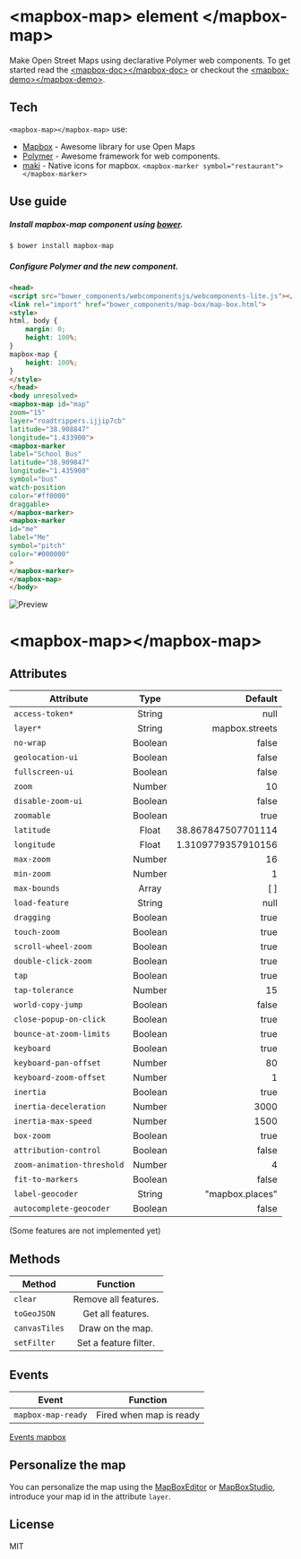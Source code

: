 &lt;mapbox-map&gt; element &lt;/mapbox-map&gt;
==========================================

Make Open Street Maps using declarative Polymer web components. To get started read the [&lt;mapbox-doc&gt;&lt;/mapbox-doc&gt;] or checkout the [&lt;mapbox-demo&gt;&lt;/mapbox-demo&gt;].


Tech
-----------

`<mapbox-map></mapbox-map>` use:
* [Mapbox] - Awesome library for use Open Maps
* [Polymer] - Awesome framework for web components.
* [maki] - Native icons for mapbox. `<mapbox-marker symbol="restaurant"></mapbox-marker>`

Use guide
--------------
##### Install mapbox-map component using [bower].

```bash
$ bower install mapbox-map

```

##### Configure Polymer and the new component.

```html
<head>
<script src="bower_components/webcomponentsjs/webcomponents-lite.js"></script>
<link rel="import" href="bower_components/map-box/map-box.html">
<style>
html, body {
	margin: 0;
	height: 100%;
}
mapbox-map {
	height: 100%;
}
</style>
</head>
<body unresolved>
<mapbox-map id="map"
zoom="15"
layer="roadtrippers.ijjip7cb"
latitude="38.908847"
longitude="1.433900">
<mapbox-marker
label="School Bus"
latitude="38.909847"
longitude="1.435900"
symbol="bus"
watch-position
color="#ff0000"
draggable>
</mapbox-marker>
<mapbox-marker
id="me"
label="Me"
symbol="pitch"
color="#000000"
>
</mapbox-marker>
</mapbox-map>
</body>
```

![Preview][1]

# &lt;mapbox-map&gt;&lt;/mapbox-map&gt;

Attributes
----------

| Attribute        				   | Type    | Default            |
| -------------------------- | :-----: | -----------------: |
| `access-token*`   				 | String  | null               |
| `layer*`          				 | String  | mapbox.streets     |
| `no-wrap`         				 | Boolean | false              |
| `geolocation-ui`  				 | Boolean | false              |
| `fullscreen-ui`   				 | Boolean | false              |
| `zoom`            				 | Number  | 10                 |
| `disable-zoom-ui`					 | Boolean | false              |
| `zoomable`        				 | Boolean | true               |
| `latitude`                 | Float   | 38.867847507701114 |
| `longitude`                | Float   | 1.3109779357910156 |
| `max-zoom`                 | Number  | 16                 |
| `min-zoom`                 | Number  | 1                  |
| `max-bounds`    				   | Array   | [ ]                |
| `load-feature`  				   | String  | null               |
| `dragging`      				   | Boolean | true               |
| `touch-zoom`         			 | Boolean | true               |
| `scroll-wheel-zoom`        | Boolean | true               |
| `double-click-zoom`        | Boolean | true               |
| `tap`                      | Boolean | true               |
| `tap-tolerance`            | Number  | 15                 |
| `world-copy-jump`          | Boolean | false              |
| `close-popup-on-click`     | Boolean | true               |
| `bounce-at-zoom-limits`    | Boolean | true               |
| `keyboard`                 | Boolean | true               |
| `keyboard-pan-offset`      | Number  | 80                 |
| `keyboard-zoom-offset`     | Number  | 1                  |
| `inertia`                  | Boolean | true               |
| `inertia-deceleration`     | Number  | 3000               |
| `inertia-max-speed`        | Number  | 1500               |
| `box-zoom`                 | Boolean | true               |
| `attribution-control`      | Boolean | false              |
| `zoom-animation-threshold` | Number  | 4                  |
| `fit-to-markers`           | Boolean | false              |
| `label-geocoder`           | String  | "mapbox.places"    |
| `autocomplete-geocoder`    | Boolean | false              |
(Some features are not implemented yet)

Methods
--------

| Method          | Function               |
| --------------- | :--------------------: |
| `clear`         | Remove all features.   |
| `toGeoJSON`     | Get all features.      |
| `canvasTiles`   | Draw on the map.       |
| `setFilter`     | Set a feature filter.  |

Events
------
| Event                | Function                       |
| -------------------- | :----------------------------: |
| `mapbox-map-ready`     | Fired when map is ready      |
[Events mapbox]

<!-- # &lt;mapbox-marker&gt;&lt;/mapbox-marker&gt;

Attributes
----------
| Attribute       | Type    | Default            |
| --------------- | :-----: | -----------------: |
| `latitude`      | Float   | 0                  |
| `longitude`     | Float   | 0                  |
| `symbol`        | String  | null               |
| `color`         | String  | null               |
| `size`          | String  | null               |
| `label`         | String  | null               |


##### Params for Icon
| Param             | Type    | Default   |
| ----------------- | :-----: | --------: |
| `icon`            | String  |  null     |
| `iconUrl`         | URL     |  null     |
| `iconRetinaUrl`   | URL     |  null     |
| `iconSize`        | Array   | [35, 45]  |
| `iconAnchor`      | Array   | [17, 42]  |
| `popupAnchor`     | Array   | [1, -32]  |
| `shadowUrl`       | URL     | null      |
| `shadowRetinaUrl` | URL     | null      |
| `shadowSize`      | Array   | [36, 16]  |
| `shadowAnchor`    | Array   | [10, 12]  |
| `markerColor`     | String  | '#ff0000' |


Methods
-------

Events
------
| Even                |   Function                                           	|
| ------------------- | :----------------------------:												|
| `dblclick-marker`   | Fired when double clicked     										    |
| `click-marker`      | Fired when clicked.          												  |
| `move-marker`       | Fired when the marker is moved via latitude/longitude |
| `dragstart-marker`  | Fired when drag starts.        												|
| `dragend-marker`    | Fired when drag ends.          												|
| `drag-marker`       | Fired when dragged.            												|
| `remove-marker`     | Fired when marker is removed.  												|
| `popupmapbox-marker`  | Fired when the popup is mapboxed.												|
| `popupclose-marker` | Fired when the popup is closed.												|

# &lt;mapbox-icon&gt;&lt;/mapbox-icon&gt;

# &lt;mapbox-cluseter&gt;&lt;/mapbox-cluseter&gt;

# &lt;mapbox-circle&gt;&lt;/mapbox-circle&gt;

# &lt;mapbox-polyline&gt;&lt;/mapbox-polyline&gt;

# &lt;mapbox-polygon&gt;&lt;/mapbox-polygon&gt;

# &lt;mapbox-layers&gt;&lt;/mapbox-layers&gt;

# &lt;mapbox-layer&gt;&lt;/mapbox-layer&gt;

# &lt;mapbox-grid&gt;&lt;/mapbox-grid&gt; -->

<!-- # &lt;mapbox-search&gt;&lt;/mapbox-search&gt;

Properties
----------
| Property        | Type    | Funtion                            |
| --------------- | :-----: | ---------------------------------: |
| `result`        | Object  | Returns an object with the results |

Attributes
----------
| Attribute       | Type    | Function                           |
| --------------- | :-----: | ---------------------------------: |
| `query`         | Array   | Array that contains the querys     |
| `accessToken`   | String  | String whit the access token       |

Events
------
| Even                    |   Function                               |
| ----------------------- | :-------------------------------------:	 |
| `mapbox-search-results`   | Fired it when the result is available.   | -->

Personalize the map
-------------------
You can personalize the map using the [MapBoxEditor] or [MapBoxStudio], introduce your map id in the attribute `layer`.


License
-------
MIT


[&lt;mapbox-demo&gt;&lt;/mapbox-demo&gt;]:https://ruben96.github.io/mapbox-map/components/mapbox-map/demo.html
[&lt;mapbox-doc&gt;&lt;/mapbox-doc&gt;]:https://ruben96.github.io/mapbox-map
[Polymer]:http://www.polymer-project.org/
[MapBoxEditor]:https://www.mapbox.com/editor
[MapBoxStudio]:https://www.mapbox.com/mapbox-studio/
[Mapbox]:https://www.mapbox.com/
[Events mapbox]:https://www.mapbox.com/mapbox.js/api/v2.2.1/l-map-class/#map-events
[maki]:https://www.mapbox.com/maki/
[bower]:http://bower.io/
[1]:http://i.imgur.com/riDWm8w.jpg
